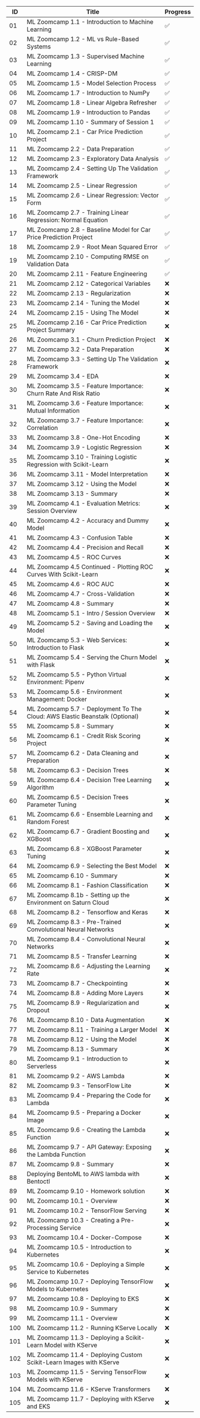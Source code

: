 | ID  | Title                                                                       | Progress           |
|-----|-----------------------------------------------------------------------------|--------------------|
| 01  | ML Zoomcamp 1.1 - Introduction to Machine Learning                          | :white_check_mark: |
| 02  | ML Zoomcamp 1.2 - ML vs Rule-Based Systems                                  | :white_check_mark: |
| 03  | ML Zoomcamp 1.3 - Supervised Machine Learning                               | :white_check_mark: |
| 04  | ML Zoomcamp 1.4 - CRISP-DM                                                  | :white_check_mark: |
| 05  | ML Zoomcamp 1.5 - Model Selection Process                                   | :white_check_mark: |
| 06  | ML Zoomcamp 1.7 - Introduction to NumPy                                     | :white_check_mark: |
| 07  | ML Zoomcamp 1.8 - Linear Algebra Refresher                                  | :white_check_mark: |
| 08  | ML Zoomcamp 1.9 - Introduction to Pandas                                    | :white_check_mark: |
| 09  | ML Zoomcamp 1.10 - Summary of Session 1                                     | :white_check_mark: |
| 10  | ML Zoomcamp 2.1 - Car Price Prediction Project                              | :white_check_mark: |
| 11  | ML Zoomcamp 2.2 - Data Preparation                                          | :white_check_mark: |
| 12  | ML Zoomcamp 2.3 - Exploratory Data Analysis                                 | :white_check_mark: |
| 13  | ML Zoomcamp 2.4 - Setting Up The Validation Framework                       | :white_check_mark: |
| 14  | ML Zoomcamp 2.5 - Linear Regression                                         | :white_check_mark: |
| 15  | ML Zoomcamp 2.6 - Linear Regression: Vector Form                            | :white_check_mark: |
| 16  | ML Zoomcamp 2.7 - Training Linear Regression: Normal Equation               | :white_check_mark: |
| 17  | ML Zoomcamp 2.8 - Baseline Model for Car Price Prediction Project           | :white_check_mark: |
| 18  | ML Zoomcamp 2.9 - Root Mean Squared Error                                   | :white_check_mark: |
| 19  | ML Zoomcamp 2.10 - Computing RMSE on Validation Data                        | :white_check_mark: |
| 20  | ML Zoomcamp 2.11 - Feature Engineering                                      | :white_check_mark: |
| 21  | ML Zoomcamp 2.12 - Categorical Variables                                    | :x:                |
| 22  | ML Zoomcamp 2.13 - Regularization                                           | :x:                |
| 23  | ML Zoomcamp 2.14 - Tuning the Model                                         | :x:                |
| 24  | ML Zoomcamp 2.15 - Using The Model                                          | :x:                |
| 25  | ML Zoomcamp 2.16 - Car Price Prediction Project Summary                     | :x:                |
| 26  | ML Zoomcamp 3.1 - Churn Prediction Project                                  | :x:                |
| 27  | ML Zoomcamp 3.2 - Data Preparation                                          | :x:                |
| 28  | ML Zoomcamp 3.3 - Setting Up The Validation Framework                       | :x:                |
| 29  | ML Zoomcamp 3.4 - EDA                                                       | :x:                |
| 30  | ML Zoomcamp 3.5 - Feature Importance: Churn Rate And Risk Ratio             | :x:                |
| 31  | ML Zoomcamp 3.6 - Feature Importance: Mutual Information                    | :x:                |
| 32  | ML Zoomcamp 3.7 - Feature Importance: Correlation                           | :x:                |
| 33  | ML Zoomcamp 3.8 - One-Hot Encoding                                          | :x:                |
| 34  | ML Zoomcamp 3.9 - Logistic Regression                                       | :x:                |
| 35  | ML Zoomcamp 3.10 - Training Logistic Regression with Scikit-Learn           | :x:                |
| 36  | ML Zoomcamp 3.11 - Model Interpretation                                     | :x:                |
| 37  | ML Zoomcamp 3.12 - Using the Model                                          | :x:                |
| 38  | ML Zoomcamp 3.13 - Summary                                                  | :x:                |
| 39  | ML Zoomcamp 4.1 - Evaluation Metrics: Session Overview                      | :x:                |
| 40  | ML Zoomcamp 4.2 - Accuracy and Dummy Model                                  | :x:                |
| 41  | ML Zoomcamp 4.3 - Confusion Table                                           | :x:                |
| 42  | ML Zoomcamp 4.4 - Precision and Recall                                      | :x:                |
| 43  | ML Zoomcamp 4.5 - ROC Curves                                                | :x:                |
| 44  | ML Zoomcamp 4.5 Continued - Plotting ROC Curves With Scikit-Learn           | :x:                |
| 45  | ML Zoomcamp 4.6 - ROC AUC                                                   | :x:                |
| 46  | ML Zoomcamp 4.7 - Cross-Validation                                          | :x:                |
| 47  | ML Zoomcamp 4.8 - Summary                                                   | :x:                |
| 48  | ML Zoomcamp 5.1 - Intro / Session Overview                                  | :x:                |
| 49  | ML Zoomcamp 5.2 - Saving and Loading the Model                              | :x:                |
| 50  | ML Zoomcamp 5.3 - Web Services: Introduction to Flask                       | :x:                |
| 51  | ML Zoomcamp 5.4 - Serving the Churn Model with Flask                        | :x:                |
| 52  | ML Zoomcamp 5.5 - Python Virtual Environment: Pipenv                        | :x:                |
| 53  | ML Zoomcamp 5.6 - Environment Management: Docker                            | :x:                |
| 54  | ML Zoomcamp 5.7 - Deployment To The Cloud: AWS Elastic Beanstalk (Optional) | :x:                |
| 55  | ML Zoomcamp 5.8 - Summary                                                   | :x:                |
| 56  | ML Zoomcamp 6.1 - Credit Risk Scoring Project                               | :x:                |
| 57  | ML Zoomcamp 6.2 - Data Cleaning and Preparation                             | :x:                |
| 58  | ML Zoomcamp 6.3 - Decision Trees                                            | :x:                |
| 59  | ML Zoomcamp 6.4 - Decision Tree Learning Algorithm                          | :x:                |
| 60  | ML Zoomcamp 6.5 - Decision Trees Parameter Tuning                           | :x:                |
| 61  | ML Zoomcamp 6.6 - Ensemble Learning and Random Forest                       | :x:                |
| 62  | ML Zoomcamp 6.7 - Gradient Boosting and XGBoost                             | :x:                |
| 63  | ML Zoomcamp 6.8 - XGBoost Parameter Tuning                                  | :x:                |
| 64  | ML Zoomcamp 6.9 - Selecting the Best Model                                  | :x:                |
| 65  | ML Zoomcamp 6.10 - Summary                                                  | :x:                |
| 66  | ML Zoomcamp 8.1 - Fashion Classification                                    | :x:                |
| 67  | ML Zoomcamp 8.1b - Setting up the Environment on Saturn Cloud               | :x:                |
| 68  | ML Zoomcamp 8.2 - Tensorflow and Keras                                      | :x:                |
| 69  | ML Zoomcamp 8.3 - Pre-Trained Convolutional Neural Networks                 | :x:                |
| 70  | ML Zoomcamp 8.4 - Convolutional Neural Networks                             | :x:                |
| 71  | ML Zoomcamp 8.5 - Transfer Learning                                         | :x:                |
| 72  | ML Zoomcamp 8.6 - Adjusting the Learning Rate                               | :x:                |
| 73  | ML Zoomcamp 8.7 - Checkpointing                                             | :x:                |
| 74  | ML Zoomcamp 8.8 - Adding More Layers                                        | :x:                |
| 75  | ML Zoomcamp 8.9 - Regularization and Dropout                                | :x:                |
| 76  | ML Zoomcamp 8.10 - Data Augmentation                                        | :x:                |
| 77  | ML Zoomcamp 8.11 - Training a Larger Model                                  | :x:                |
| 78  | ML Zoomcamp 8.12 - Using the Model                                          | :x:                |
| 79  | ML Zoomcamp 8.13 - Summary                                                  | :x:                |
| 80  | ML Zoomcamp 9.1 - Introduction to Serverless                                | :x:                |
| 81  | ML Zoomcamp 9.2 - AWS Lambda                                                | :x:                |
| 82  | ML Zoomcamp 9.3 - TensorFlow Lite                                           | :x:                |
| 83  | ML Zoomcamp 9.4 - Preparing the Code for Lambda                             | :x:                |
| 84  | ML Zoomcamp 9.5 - Preparing a Docker Image                                  | :x:                |
| 85  | ML Zoomcamp 9.6 - Creating the Lambda Function                              | :x:                |
| 86  | ML Zoomcamp 9.7 - API Gateway: Exposing the Lambda Function                 | :x:                |
| 87  | ML Zoomcamp 9.8 - Summary                                                   | :x:                |
| 88  | Deploying BentoML to AWS lambda with Bentoctl                               | :x:                |
| 89  | ML Zoomcamp 9.10 - Homework solution                                        | :x:                |
| 90  | ML Zoomcamp 10.1 - Overview                                                 | :x:                |
| 91  | ML Zoomcamp 10.2 - TensorFlow Serving                                       | :x:                |
| 92  | ML Zoomcamp 10.3 - Creating a Pre-Processing Service                        | :x:                |
| 93  | ML Zoomcamp 10.4 - Docker-Compose                                           | :x:                |
| 94  | ML Zoomcamp 10.5 - Introduction to Kubernetes                               | :x:                |
| 95  | ML Zoomcamp 10.6 - Deploying a Simple Service to Kubernetes                 | :x:                |
| 96  | ML Zoomcamp 10.7 - Deploying TensorFlow Models to Kubernetes                | :x:                |
| 97  | ML Zoomcamp 10.8 - Deploying to EKS                                         | :x:                |
| 98  | ML Zoomcamp 10.9 - Summary                                                  | :x:                |
| 99  | ML Zoomcamp 11.1 - Overview                                                 | :x:                |
| 100 | ML Zoomcamp 11.2 - Running KServe Locally                                   | :x:                |
| 101 | ML Zoomcamp 11.3 - Deploying a Scikit-Learn Model with KServe               | :x:                |
| 102 | ML Zoomcamp 11.4 - Deploying Custom Scikit-Learn Images with KServe         | :x:                |
| 103 | ML Zoomcamp 11.5 - Serving TensorFlow Models with KServe                    | :x:                |
| 104 | ML Zoomcamp 11.6 - KServe Transformers                                      | :x:                |
| 105 | ML Zoomcamp 11.7 - Deploying with KServe and EKS                            | :x:                |
